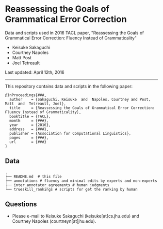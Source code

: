 # Reassessing the Goals of Grammatical Error Correction

Data and scripts used in 2016 TACL paper, "Reassessing the Goals of Grammatical Error Correction: Fluency Instead of Grammaticality"

- Keisuke Sakaguchi
- Courtney Napoles
- Matt Post
- Joel Tetreault

Last updated: April 12th, 2016

- - -

This repository contains data and scripts in the following paper:

    @InProceedings{###,
      author    = {Sakaguchi, Keisuke  and  Napoles, Courtney and Post, Matt  and  Tetreault, Joel},
      title     = {Reassessing the Goals of Grammatical Error Correction: Fluency Instead of Grammaticality},
      booktitle = {TACL},
      month     = {###},
      year      = {2016},
      address   = {###},
      publisher = {Association for Computational Linguistics},
      pages     = {###},
      url       = {###}
    }

## Data

    .
    ├── README.md  # this file
    ├── annotations # fluency and minimal edits by experts and non-experts
    ├── inter_annotator_agreements # human judgments
    └── trueskill_rankings # scripts for get the ranking by human


## Questions
 - Please e-mail to Keisuke Sakaguchi (keisuke[at]cs.jhu.edu) and Courtney Napoles (courtneyn[at]jhu.edu).
